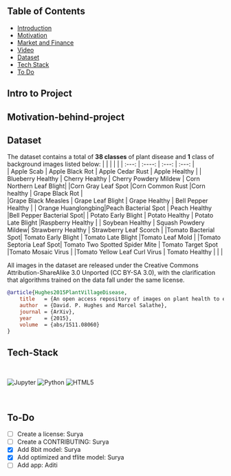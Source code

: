 ## Table of Contents

-   [Introduction](#Intro-to-Project)
-   [Motivation](#Motivation-behind-project)
-   [Market and Finance](#Financial-and-Market-viability)
-   [Video](#Video-demo-of-app)
-   [Dataset](#Dataset)
-   [Tech Stack](#Tech-Stack)
-   [To Do](#To-Do)

## Intro to Project

## Motivation-behind-project

## Dataset

The dataset contains a total of **38 classes** of plant disease and **1** class of background images listed below:
| | | | |
| :---: | :----: | :---: | :---: |  
| Apple Scab | Apple Black Rot | Apple Cedar Rust | Apple Healthy |
| Blueberry Healthy | Cherry Healthy | Cherry Powdery Mildew | Corn Northern Leaf Blight|
|Corn Gray Leaf Spot |Corn Common Rust |Corn healthy | Grape Black Rot |  
|Grape Black Measles | Grape Leaf Blight | Grape Healthy | Bell Pepper Healthy |
| Orange Huanglongbing|Peach Bacterial Spot | Peach Healthy |Bell Pepper Bacterial Spot|
| Potato Early Blight | Potato Healthy | Potato Late Blight |Raspberry Healthy |
| Soybean Healthy | Squash Powdery Mildew| Strawberry Healthy | Strawberry Leaf Scorch |
|Tomato Bacterial Spot| Tomato Early Blight | Tomato Late Blight |Tomato Leaf Mold |
|Tomato Septoria Leaf Spot| Tomato Two Spotted Spider Mite | Tomato Target Spot |Tomato Mosaic Virus |
|Tomato Yellow Leaf Curl Virus | Tomato Healthy | | |

All images in the dataset are released under the Creative Commons Attribution-ShareAlike 3.0 Unported (CC BY-SA 3.0), with the clarification that algorithms trained on the data fall under the same license.

```bibtex
@article{Hughes2015PlantVillageDisease,
    title   = {An open access repository of images on plant health to enable the development of mobile disease diagnostics},
    author  = {David. P. Hughes and Marcel Salathe},
    journal = {ArXiv},
    year    = {2015},
    volume  = {abs/1511.08060}
}
```

## Tech-Stack

</br>
<p>
<img alt="Jupyter" src="https://img.shields.io/badge/jupyter%20-%23323330.svg?&style=for-the-badge&logo=jupyter&logoColor=orange"/>
<img alt="Python" src="https://img.shields.io/badge/python%20-%2314354C.svg?&style=for-the-badge&logo=python&logoColor=white"/>
<img alt="HTML5" src="https://img.shields.io/badge/html5%20-%23323330.svg?&style=for-the-badge&logo=html5&logoColor=red"/>     
</p>
</br>

## To-Do

-   [ ] Create a license: Surya
-   [ ] Create a CONTRIBUTING: Surya
-   [x] Add 8bit model: Surya
-   [x] Add optimized and tflite model: Surya
-   [ ] Add app: Aditi
